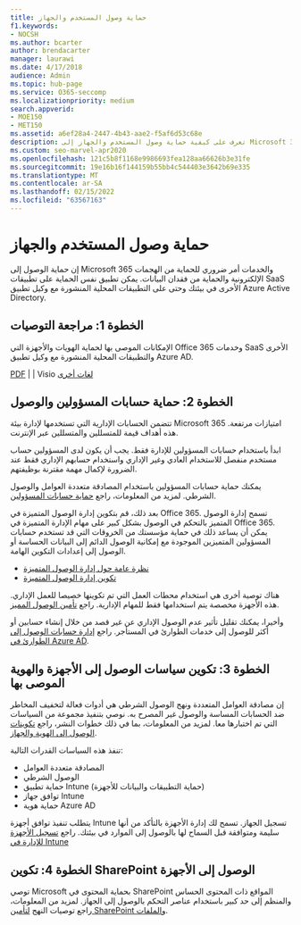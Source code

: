 ```yaml
---
title: حماية وصول المستخدم والجهاز
f1.keywords:
- NOCSH
ms.author: bcarter
author: brendacarter
manager: laurawi
ms.date: 4/17/2018
audience: Admin
ms.topic: hub-page
ms.service: O365-seccomp
ms.localizationpriority: medium
search.appverid:
- MOE150
- MET150
ms.assetid: a6ef28a4-2447-4b43-aae2-f5af6d53c68e
description: تعرف على كيفية حماية وصول المستخدم والجهاز إلى Microsoft 365 البيانات والخدمات والدفاع ضد فقدان البيانات.
ms.custom: seo-marvel-apr2020
ms.openlocfilehash: 121c5b8f1168e9986693fea128aa66626b3e31fe
ms.sourcegitcommit: 19e16b16f144159b55bb4c544403e3642b69e335
ms.translationtype: MT
ms.contentlocale: ar-SA
ms.lasthandoff: 02/15/2022
ms.locfileid: "63567163"
---
```

# <a name="protect-user-and-device-access"></a>حماية وصول المستخدم والجهاز

إن حماية الوصول إلى Microsoft 365 والخدمات أمر ضروري للحماية من الهجمات الإلكترونية والحماية من فقدان البيانات. يمكن تطبيق نفس الحماية على تطبيقات SaaS الأخرى في بيئتك وحتى على التطبيقات المحلية المنشورة مع وكيل تطبيق Azure Active Directory.
  
## <a name="step-1-review-recommendations"></a>الخطوة 1: مراجعة التوصيات

الإمكانات الموصى بها لحماية الهويات والأجهزة التي Office 365 وخدمات SaaS الأخرى والتطبيقات المحلية المنشورة مع وكيل تطبيق Azure AD.
  
[PDF](https://go.microsoft.com/fwlink/p/?linkid=841656) |  [](https://go.microsoft.com/fwlink/p/?linkid=841657) |  Visio [لغات أخرى](https://www.microsoft.com/download/details.aspx?id=55032)
  
## <a name="step-2-protect-administrator-accounts-and-access"></a>الخطوة 2: حماية حسابات المسؤولين والوصول
تتضمن الحسابات الإدارية التي تستخدمها لإدارة بيئة Microsoft 365 امتيازات مرتفعة. هذه أهداف قيمة للمتسللين والمتسللين عبر الإنترنت. 

ابدأ باستخدام حسابات المسؤولين للإدارة فقط. يجب أن يكون لدى المسؤولين حساب مستخدم منفصل للاستخدام العادي وغير الإداري واستخدام حسابهم الإداري فقط عند الضرورة لإكمال مهمة مقترنة بوظيفتهم.

يمكنك حماية حسابات المسؤولين باستخدام المصادقة متعددة العوامل والوصول الشرطي. لمزيد من المعلومات، راجع [حماية حسابات المسؤولين](../security/office-365-security/identity-access-prerequisites.md#protecting-administrator-accounts). 

بعد ذلك، قم بتكوين إدارة الوصول المتميزة في Office 365. تسمح إدارة الوصول المتميز بالتحكم في الوصول بشكل كبير على مهام الإدارة المتميزة في Office 365. يمكن أن يساعد ذلك في حماية مؤسستك من الخروقات التي قد تستخدم حسابات المسؤولين المتميزين الموجودة مع إمكانية الوصول الدائم إلى البيانات الحساسة أو الوصول إلى إعدادات التكوين الهامة.

- [نظرة عامة حول إدارة الوصول المتميزة](privileged-access-management-overview.md)
- [تكوين إدارة الوصول المتميزة](privileged-access-management-configuration.md)

هناك توصية أخرى هي استخدام محطات العمل التي تم تكوينها خصيصا للعمل الإداري. هذه الأجهزة مخصصة يتم استخدامها فقط للمهام الإدارية. راجع [تأمين الوصول المميز](/windows-server/identity/securing-privileged-access/securing-privileged-access).

وأخيرا، يمكنك تقليل تأثير عدم الوصول الإداري عن غير قصد من خلال إنشاء حسابين أو أكثر للوصول إلى خدمات الطوارئ في المستأجر. راجع [إدارة حسابات الوصول إلى الطوارئ في Azure AD](/azure/active-directory/users-groups-roles/directory-emergency-access). 

## <a name="step-3-configure-recommended-identity-and-device-access-policies"></a>الخطوة 3: تكوين سياسات الوصول إلى الأجهزة والهوية الموصى بها
إن مصادقة العوامل المتعددة ونهج الوصول الشرطي هي أدوات فعالة لتخفيف المخاطر ضد الحسابات المساسة والوصول غير المصرح به. نوصي بتنفيذ مجموعة من السياسات التي تم اختبارها معا. لمزيد من المعلومات، بما في ذلك خطوات النشر، راجع [تكوينات الوصول إلى الهوية والجهاز](../security/office-365-security/microsoft-365-policies-configurations.md).

 تنفذ هذه السياسات القدرات التالية:
- المصادقة متعددة العوامل
- الوصول الشرطي
- حماية تطبيق Intune (حماية التطبيقات والبيانات للأجهزة)
- توافق جهاز Intune
- حماية هوية Azure AD

يتطلب تنفيذ توافق أجهزة Intune تسجيل الجهاز. تسمح لك إدارة الأجهزة بالتأكد من أنها سليمة ومتوافقة قبل السماح لها بالوصول إلى الموارد في بيئتك. راجع [تسجيل الأجهزة للإدارة في Intune](/mem/intune/user-help/enroll-windows-10-device)

## <a name="step-4-configure-sharepoint-device-access-policies"></a>الخطوة 4: تكوين SharePoint الوصول إلى الأجهزة

توصي Microsoft بحماية المحتوى في SharePoint المواقع ذات المحتوى الحساس والمنظم إلى حد كبير باستخدام عناصر التحكم بالوصول إلى الجهاز. لمزيد من المعلومات، راجع توصيات النهج [لتأمين SharePoint والملفات](../security/office-365-security/sharepoint-file-access-policies.md).



